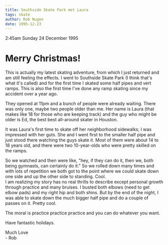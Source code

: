 ```yaml
---
title: Southside Skate Park met Laura
tags: skate
author: Rob Nugen
date: 1995-12-23
---
```


<p class=date>2:45am Sunday 24 December 1995<p>

<h1>Merry Christmas!</h1>

<p>This is actually my latest skating adventure, from which I just
returned and am still feeling the effects.  I went to Southside Skate
Park (I think that's what it's called) and for the first time I skated
some half pipes and vert ramps.  This is also the first time I've done
any ramp skating since my accident over a year ago.</p>

<p>They opened at 11pm and a bunch of people were already waiting.
There was only one, maybe two people older than me.  Her name is Laura
(that makes like 18 for those who are keeping track) and the guy who
might be older is Ed, the best best all-around skater in Houston.</p>

<p>It was Laura's first time to skate off her neighborhood sidewalks; I was
impressed with her guts.  She and I went first to the smaller half pipe and
just stood there watching the guys skate it.  Most of them were about
14 to 18 years old, and there were two 10-year-olds who were pretty skilled
on the ramps.</p>

<p>So we watched and then were like, "hey, if they can do it, then we,
both being gymnasts, can certainly do it."  So we rolled down many
times and with lots of repetition we both got to the point where we
could skate down one side and up the other side to standing.  Cool.
<br>I am realizing my story has no real thrills to describe except
personal growth through practice and many bruises.  I busted both
elbows (need to get elbow pads) and my right hip and both shins.  But
by the end of the night, I was able to skate down the much bigger half
pipe and do a couple of passes on it.  Pretty cool.</p>

<p>The moral is practice practice practice and you can do whatever you
want.</p>

<p>Have fantastic holidays.</p>

<p>Much Love
<br>- Rob<p>
